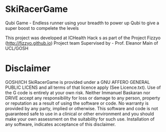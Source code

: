 # SkiRacerGame
Qubi Game - Endless runner using your breadth to power up Qubi to give a super boost to compelete the levels

This project was developed at ICHealth Hack s as part of the Project Fizzyo (http://fizzyo.github.io) Project team Supervised by - Prof. Eleanor Main of UCL/GOSH

# Disclaimer 

GOSH/ICH SkiRacerGame is provided under a GNU AFFERO GENERAL PUBLIC LICENS and all terms of that licence apply (See Licence.txt). Use of the G code is entirely at your own risk. Neither Immanuel Baskaran nor DRIVE accept any responsibility for loss or damage to any person, property or reputation as a result of using the software or code. No warranty is provided by any party, implied or otherwise. This software and code is not guaranteed safe to use in a clinical or other environment and you should make your own assessment on the suitability for such use. Installation of any software, indicates acceptance of this disclaimer.